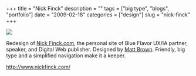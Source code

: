 +++
title = "Nick Finck"
description = ""
tags = ["big type", "blogs", "portfolio"]
date = "2009-02-18"
categories = ["design"]
slug = "nick-finck"
+++


 

  <div id="screens-thumbs" class="clearfix">
    <div class="txt-center" id="design-submission"><a href="http://www.nickfinck.com/"><img id='bluga-thumbnail-1504' class='bluga-thumbnail large' src='http://media.konigi.com/bluga/
wt499c55378e8c1.jpg'/></a></div>  
  </div>   
<p>Redesign of <a href="http://www.nickfinck.com/">Nick Finck.com</a>, the personal site of Blue Flavor UX/IA partner, speaker, and Digital Web publisher. Designed by <a href="#">Matt Brown</a>. Friendly, big type and a simplified navigation make it a keeper.</p>
<p><a href="http://www.nickfinck.com/">http://www.nickfinck.com/</a></p>




